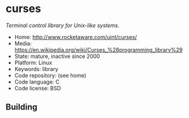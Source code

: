 # curses

_Terminal control library for Unix-like systems._

- Home: http://www.rocketaware.com/uint/curses/
- Media: https://en.wikipedia.org/wiki/Curses_%28programming_library%29
- State: mature, inactive since 2000
- Platform: Linux
- Keywords: library
- Code repository: (see home)
- Code language: C
- Code license: BSD

## Building
